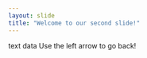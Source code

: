 ```yaml
---
layout: slide
title: "Welcome to our second slide!"
---
```

text data
Use the left arrow to go back!
